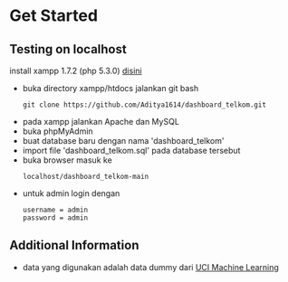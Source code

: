 # Get Started
## Testing on localhost

install xampp 1.7.2 (php 5.3.0) <a href="https://sourceforge.net/projects/xampp/files/XAMPP%20Windows/1.7.2/">disini</a>
 
- buka directory xampp/htdocs jalankan git bash
  ```
  git clone https://github.com/Aditya1614/dashboard_telkom.git
  ```
- pada xampp jalankan Apache dan MySQL
- buka phpMyAdmin 
- buat database baru dengan nama 'dashboard_telkom'
- import file 'dashboard_telkom.sql' pada database tersebut
- buka browser masuk ke
  ```
  localhost/dashboard_telkom-main
  ```
- untuk admin login dengan
  ```
  username = admin
  password = admin
  ```
## Additional Information 
- data yang digunakan adalah data dummy dari <a href="https://archive.ics.uci.edu/dataset/275/bike+sharing+dataset">UCI Machine Learning</a>
